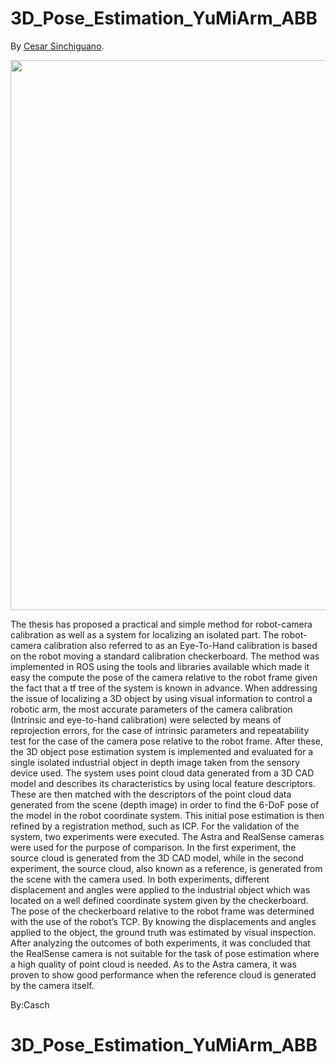 # 3D_Pose_Estimation_YuMiArm_ABB
By [Cesar Sinchiguano](https://github.com/Sinchiguano).

<p align="center">
<img src="https://github.com/Sinchiguano/3D_Pose_Estimation_YuMiArm_ABB/blob/master/tmp/yumi.gif", width="880">
</p>



The thesis has proposed a practical and simple method for robot-camera calibration as well as a system for localizing an isolated part. The robot-camera calibration also referred to as an Eye-To-Hand calibration is based on the robot moving a standard calibration checkerboard. The method was implemented in ROS using the tools and libraries available which made it easy the compute the pose of the camera relative to the robot frame given the fact that a tf tree of the system is known in advance. When addressing the issue of localizing a 3D object by using visual information to control a robotic arm, the most accurate parameters of the camera calibration (Intrinsic and eye-to-hand calibration) were selected by means of reprojection errors, for the case of intrinsic parameters and repeatability test for the case of the camera pose relative to the robot frame. After these, the 3D object pose estimation system is implemented and evaluated for a single isolated industrial object in depth image taken from the sensory device used. The system uses point cloud data generated from a 3D CAD model and describes its characteristics by using local feature descriptors. These are then matched with the descriptors of the point cloud data generated from the scene (depth image) in order to find the 6-DoF pose of the model in the robot coordinate system. This initial pose estimation is then refined by a registration method, such as ICP. For the validation of the system, two experiments were executed. The Astra and RealSense cameras were used for the purpose of comparison. In the first experiment, the source cloud is generated from the 3D CAD model, while in the second experiment, the source cloud, also known as a reference, is generated from the scene with the camera used. In both experiments, different displacement and angles were applied to the industrial object which was located on a well defined coordinate system given by the checkerboard. The pose of the checkerboard relative to the robot frame was determined with the use of the robot’s TCP. By knowing the displacements and angles applied to the object, the ground truth was estimated by visual inspection. After analyzing the outcomes of both experiments, it was concluded that the RealSense camera is not suitable for the task of pose estimation where a high quality of point cloud is needed. As to the Astra camera, it was proven to show good performance when the reference cloud is generated by the camera itself.


By:Casch
# 3D_Pose_Estimation_YuMiArm_ABB
